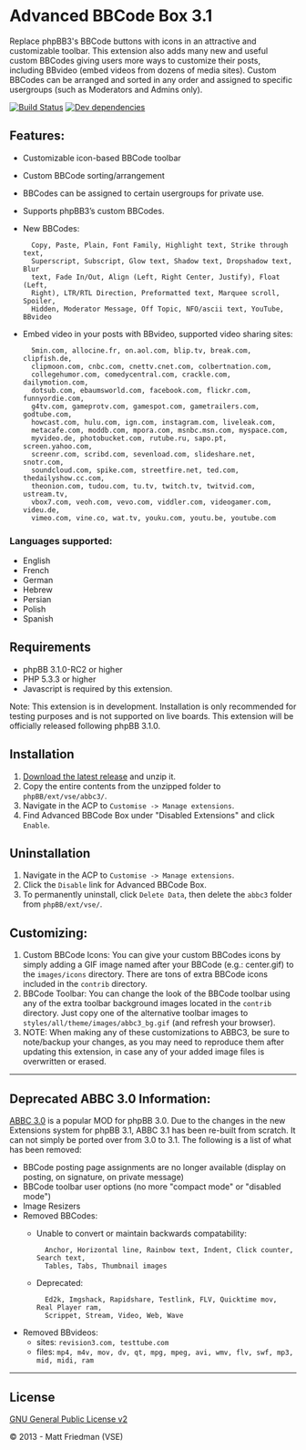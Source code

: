 # Advanced BBCode Box 3.1

Replace phpBB3's BBCode buttons with icons in an attractive and customizable toolbar. This extension also adds many new and useful custom BBCodes giving users more ways to customize their posts, including BBvideo (embed videos from dozens of media sites). Custom BBCodes can be arranged and sorted in any order and assigned to specific usergroups (such as Moderators and Admins only).

[![Build Status](https://travis-ci.org/VSEphpbb/abbc3.png)](https://travis-ci.org/VSEphpbb/abbc3)
[![Dev dependencies](https://david-dm.org/VSEphpbb/abbc3.png)](https://david-dm.org/VSEphpbb/abbc3#info=devDependencies)

## Features:
* Customizable icon-based BBCode toolbar
* Custom BBCode sorting/arrangement
* BBCodes can be assigned to certain usergroups for private use.
* Supports phpBB3’s custom BBCodes.
* New BBCodes:

		Copy, Paste, Plain, Font Family, Highlight text, Strike through text,
		Superscript, Subscript, Glow text, Shadow text, Dropshadow text, Blur
		text, Fade In/Out, Align (Left, Right Center, Justify), Float (Left,
		Right), LTR/RTL Direction, Preformatted text, Marquee scroll, Spoiler,
		Hidden, Moderator Message, Off Topic, NFO/ascii text, YouTube, BBvideo

* Embed video in your posts with BBvideo, supported video sharing sites:

		5min.com, allocine.fr, on.aol.com, blip.tv, break.com, clipfish.de,
		clipmoon.com, cnbc.com, cnettv.cnet.com, colbertnation.com,
		collegehumor.com, comedycentral.com, crackle.com, dailymotion.com,
		dotsub.com, ebaumsworld.com, facebook.com, flickr.com, funnyordie.com,
		g4tv.com, gameprotv.com, gamespot.com, gametrailers.com, godtube.com,
		howcast.com, hulu.com, ign.com, instagram.com, liveleak.com,
		metacafe.com, moddb.com, mpora.com, msnbc.msn.com, myspace.com,
		myvideo.de, photobucket.com, rutube.ru, sapo.pt, screen.yahoo.com,
		screenr.com, scribd.com, sevenload.com, slideshare.net, snotr.com,
		soundcloud.com, spike.com, streetfire.net, ted.com, thedailyshow.cc.com,
		theonion.com, tudou.com, tu.tv, twitch.tv, twitvid.com, ustream.tv,
		vbox7.com, veoh.com, vevo.com, viddler.com, videogamer.com, videu.de,
		vimeo.com, vine.co, wat.tv, youku.com, youtu.be, youtube.com

### Languages supported:
* English
* French
* German
* Hebrew
* Persian
* Polish
* Spanish

## Requirements
* phpBB 3.1.0-RC2 or higher
* PHP 5.3.3 or higher
* Javascript is required by this extension.

Note: This extension is in development. Installation is only recommended for testing purposes and is not supported on live boards. This extension will be officially released following phpBB 3.1.0.

## Installation
1. [Download the latest release](https://github.com/VSEphpbb/abbc3/releases) and unzip it.
2. Copy the entire contents from the unzipped folder to `phpBB/ext/vse/abbc3/`.
3. Navigate in the ACP to `Customise -> Manage extensions`.
4. Find Advanced BBCode Box under "Disabled Extensions" and click `Enable`.

## Uninstallation
1. Navigate in the ACP to `Customise -> Manage extensions`.
2. Click the `Disable` link for Advanced BBCode Box.
3. To permanently uninstall, click `Delete Data`, then delete the `abbc3` folder from `phpBB/ext/vse/`.

## Customizing:
1. Custom BBCode Icons: You can give your custom BBCodes icons by simply adding a GIF image named after your BBCode (e.g.: center.gif) to the `images/icons` directory. There are tons of extra BBCode icons included in the `contrib` directory.
2. BBCode Toolbar: You can change the look of the BBCode toolbar using any of the extra toolbar background images located in the `contrib` directory. Just copy one of the alternative toolbar images to `styles/all/theme/images/abbc3_bg.gif` (and refresh your browser).
3. NOTE: When making any of these customizations to ABBC3, be sure to note/backup your changes, as you may need to reproduce them after updating this extension, in case any of your added image files is overwritten or erased.

* * *

## Deprecated ABBC 3.0 Information:
[ABBC 3.0](https://github.com/VSEphpbb/Advanced-BBCode-Box-3) is a popular MOD for phpBB 3.0. Due to the changes in the new Extensions system for phpBB 3.1, ABBC 3.1 has been re-built from scratch. It can not simply be ported over from 3.0 to 3.1. The following is a list of what has been removed:

* BBCode posting page assignments are no longer available (display on posting, on signature, on private message)
* BBCode toolbar user options (no more "compact mode" or "disabled mode")
* Image Resizers
* Removed BBCodes:
	- Unable to convert or maintain backwards compatability:

			Anchor, Horizontal line, Rainbow text, Indent, Click counter, Search text,
			Tables, Tabs, Thumbnail images

	- Deprecated:

			Ed2k, Imgshack, Rapidshare, Testlink, FLV, Quicktime mov, Real Player ram,
			Scrippet, Stream, Video, Web, Wave

* Removed BBvideos:
	- sites: `revision3.com, testtube.com`
	- files: `mp4, m4v, mov, dv, qt, mpg, mpeg, avi, wmv, flv, swf, mp3, mid, midi, ram`

* * *

## License
[GNU General Public License v2](http://opensource.org/licenses/GPL-2.0)

© 2013 - Matt Friedman (VSE)
